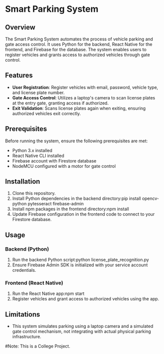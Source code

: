 # Smart Parking System

## Overview

The Smart Parking System automates the process of vehicle parking and gate access control. It uses Python for the backend, React Native for the frontend,
and Firebase for the database. The system enables users to register vehicles and grants access to authorized vehicles through gate control.

## Features

- **User Registration**: Register vehicles with email, password, vehicle type, and license plate number.
- **Gate Access Control**: Utilizes a laptop's camera to scan license plates at the entry gate, granting access if authorized.
- **Exit Validation**: Scans license plates again when exiting, ensuring authorized vehicles exit correctly.

## Prerequisites

Before running the system, ensure the following prerequisites are met:

- Python 3.x installed
- React Native CLI installed
- Firebase account with Firestore database
- NodeMCU configured with a motor for gate control

## Installation

1. Clone this repository.
2. Install Python dependencies in the backend directory:pip install opencv-python pytesseract firebase-admin
3. Install npm packages in the frontend directory:npm install
4. Update Firebase configuration in the frontend code to connect to your Firestore database.

## Usage

### Backend (Python)

1. Run the backend Python script:python license_plate_recognition.py
2. Ensure Firebase Admin SDK is initialized with your service account credentials.

### Frontend (React Native)

1. Run the React Native app:npm start
2. Register vehicles and grant access to authorized vehicles using the app.

## Limitations

- This system simulates parking using a laptop camera and a simulated gate control mechanism, not integrating with actual physical parking infrastructure.

#Note: This is a College Project.








